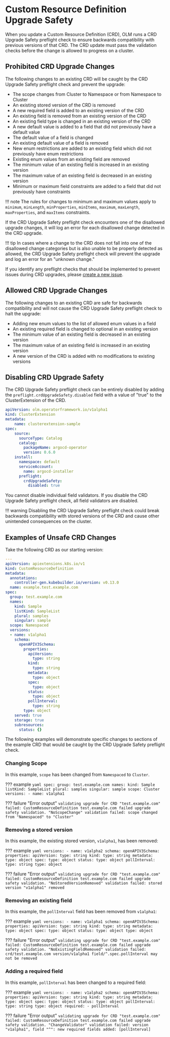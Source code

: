# Custom Resource Definition Upgrade Safety

When you update a Custom Resource Definition (CRD), OLM runs a CRD Upgrade Safety preflight
check to ensure backwards compatibility with previous versions of that CRD. The CRD update
must pass the validation checks before the change is allowed to progress on a cluster.

## Prohibited CRD Upgrade Changes

The following changes to an existing CRD will be caught by the CRD Upgrade
Safety preflight check and prevent the upgrade:

- The scope changes from Cluster to Namespace or from Namespace to Cluster
- An existing stored version of the CRD is removed
- A new required field is added to an existing version of the CRD
- An existing field is removed from an existing version of the CRD
- An existing field type is changed in an existing version of the CRD
- A new default value is added to a field that did not previously have a default value
- The default value of a field is changed
- An existing default value of a field is removed
- New enum restrictions are added to an existing field which did not previously have enum restrictions
- Existing enum values from an existing field are removed
- The minimum value of an existing field is increased in an existing version
- The maximum value of an existing field is decreased in an existing version
- Minimum or maximum field constraints are added to a field that did not previously have constraints

!!! note
    The rules for changes to minimum and maximum values apply to `minimum`, `minLength`,
    `minProperties`, `minItems`, `maximum`, `maxLength`, `maxProperties`, and `maxItems` constraints.

If the CRD Upgrade Safety preflight check encounters one of the disallowed upgrade changes,
it will log an error for each disallowed change detected in the CRD upgrade.

!!! tip
    In cases where a change to the CRD does not fall into one of the disallowed change categories
    but is also unable to be properly detected as allowed, the CRD Upgrade Safety preflight check
    will prevent the upgrade and log an error for an "unknown change."

If you identify any preflight checks that should be implemented to prevent issues during CRD upgrades, please [create a new issue](https://github.com/operator-framework/operator-controller/issues).


## Allowed CRD Upgrade Changes

The following changes to an existing CRD are safe for backwards compatibility and will
not cause the CRD Upgrade Safety preflight check to halt the upgrade:

- Adding new enum values to the list of allowed enum values in a field
- An existing required field is changed to optional in an existing version
- The minimum value of an existing field is decreased in an existing version
- The maximum value of an existing field is increased in an existing version
- A new version of the CRD is added with no modifications to existing versions


## Disabling CRD Upgrade Safety

The CRD Upgrade Safety preflight check can be entirely disabled by adding the
`preflight.crdUpgradeSafety.disabled` field with a value of "true" to the ClusterExtension of the CRD.

```yaml
apiVersion: olm.operatorframework.io/v1alpha1
kind: ClusterExtension
metadata:
    name: clusterextension-sample
spec:
    source:
      sourceType: Catalog
      catalog:
        packageName: argocd-operator
        version: 0.6.0
    install:
      namespace: default
      serviceAccount:
        name: argocd-installer
      preflight:
        crdUpgradeSafety:
          disabled: true
```

You cannot disable individual field validators. If you disable the CRD Upgrade Safety preflight check, all field validators are disabled.

!!! warning
    Disabling the CRD Upgrade Safety preflight check could break backwards compatibility with stored
    versions of the CRD and cause other unintended consequences on the cluster.


## Examples of Unsafe CRD Changes

Take the following CRD as our starting version:

```yaml
---
apiVersion: apiextensions.k8s.io/v1
kind: CustomResourceDefinition
metadata:
  annotations:
    controller-gen.kubebuilder.io/version: v0.13.0
  name: example.test.example.com
spec:
  group: test.example.com
  names:
    kind: Sample
    listKind: SampleList
    plural: samples
    singular: sample
  scope: Namespaced
  versions:
  - name: v1alpha1
    schema:
      openAPIV3Schema:
        properties:
          apiVersion:
            type: string
          kind:
            type: string
          metadata:
            type: object
          spec:
            type: object
          status:
            type: object
          pollInterval:
            type: string
        type: object
    served: true
    storage: true
    subresources:
      status: {}
```

The following examples will demonstrate specific changes to sections of the example CRD
that would be caught by the CRD Upgrade Safety preflight check.

### Changing Scope

In this example, `scope` has been changed from `Namespaced` to `Cluster`.

??? example
    ```yaml
    spec:
      group: test.example.com
      names:
        kind: Sample
        listKind: SampleList
        plural: samples
        singular: sample
      scope: Cluster
      versions:
      - name: v1alpha1
    ```

??? failure "Error output"
    ```
    validating upgrade for CRD "test.example.com" failed: CustomResourceDefinition test.example.com failed upgrade safety validation. "NoScopeChange" validation failed: scope changed from "Namespaced" to "Cluster"
    ```

### Removing a stored version

In this example, the existing stored version, `v1alpha1`, has been removed:

??? example
    ```yaml
      versions:
      - name: v1alpha2
        schema:
          openAPIV3Schema:
            properties:
              apiVersion:
                type: string
              kind:
                type: string
              metadata:
                type: object
              spec:
                type: object
              status:
                type: object
              pollInterval:
                type: string
            type: object
    ```

??? failure "Error output"
    ```
    validating upgrade for CRD "test.example.com" failed: CustomResourceDefinition test.example.com failed upgrade safety validation. "NoStoredVersionRemoved" validation failed: stored version "v1alpha1" removed
    ```

### Removing an existing field

In this example, the `pollInterval` field has been removed from `v1alpha1`:

??? example
    ```yaml
      versions:
      - name: v1alpha1
        schema:
          openAPIV3Schema:
            properties:
              apiVersion:
                type: string
              kind:
                type: string
              metadata:
                type: object
              spec:
                type: object
              status:
                type: object
            type: object
    ```

??? failure "Error output"
    ```
    validating upgrade for CRD "test.example.com" failed: CustomResourceDefinition test.example.com failed upgrade safety validation. "NoExistingFieldRemoved" validation failed: crd/test.example.com version/v1alpha1 field/^.spec.pollInterval may not be removed
    ```

### Adding a required field

In this example, `pollInterval` has been changed to a required field:

??? example
    ```yaml
      versions:
      - name: v1alpha2
        schema:
          openAPIV3Schema:
            properties:
              apiVersion:
                type: string
              kind:
                type: string
              metadata:
                type: object
              spec:
                type: object
              status:
                type: object
              pollInterval:
                type: string
            type: object
            required:
            - pollInterval
    ```

??? failure "Error output"
    ```
    validating upgrade for CRD "test.example.com" failed: CustomResourceDefinition test.example.com failed upgrade safety validation. "ChangeValidator" validation failed: version "v1alpha1", field "^": new required fields added: [pollInterval]
    ```
